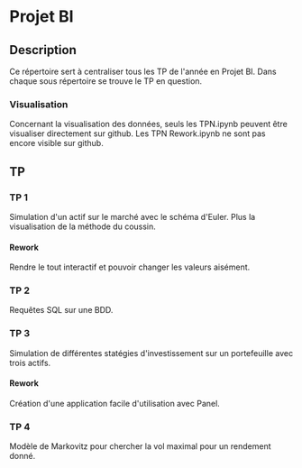# Projet BI

## Description

Ce répertoire sert à centraliser tous les TP de l'année en Projet BI. Dans chaque sous répertoire se trouve le TP en question.

### Visualisation

Concernant la visualisation des données, seuls les TPN.ipynb peuvent être visualiser directement sur github. Les TPN Rework.ipynb ne sont pas encore visible sur github.

## TP

### TP 1

Simulation d'un actif sur le marché avec le schéma d'Euler. Plus la visualisation de la méthode du coussin.

#### Rework

Rendre le tout interactif et pouvoir changer les valeurs aisément.

### TP 2

Requêtes SQL sur une BDD.

### TP 3

Simulation de différentes statégies d'investissement sur un portefeuille avec trois actifs.

#### Rework

Création d'une application facile d'utilisation avec Panel.

### TP 4

Modèle de Markovitz pour chercher la vol maximal pour un rendement donné.
